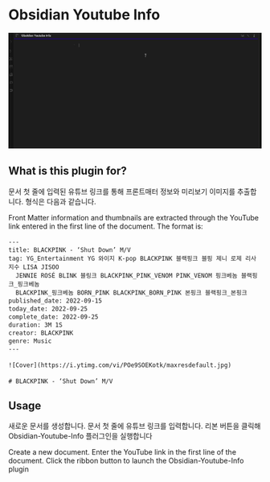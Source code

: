 # Obsidian Youtube Info

![Obsidian Youtube Info](obsidian-youtube-info.gif)


## What is this plugin for?
문서 첫 줄에 입력된 유튜브 링크를 통해 프론트매터 정보와 미리보기 이미지를 추출합니다.
형식은 다음과 같습니다.

Front Matter information and thumbnails are extracted through the YouTube link entered in the first line of the document.
The format is:

```
---
title: BLACKPINK - ‘Shut Down’ M/V
tag: YG_Entertainment YG 와이지 K-pop BLACKPINK 블랙핑크 블핑 제니 로제 리사 지수 LISA JISOO
  JENNIE ROSÉ BLINK 블링크 BLACKPINK_PINK_VENOM PINK_VENOM 핑크베놈 블랙핑크_핑크베놈
  BLACKPINK_핑크베놈 BORN_PINK BLACKPINK_BORN_PINK 본핑크 블랙핑크_본핑크
published_date: 2022-09-15
today_date: 2022-09-25
complete_date: 2022-09-25
duration: 3M 1S
creator: BLACKPINK
genre: Music
---

![Cover](https://i.ytimg.com/vi/POe9SOEKotk/maxresdefault.jpg)

# BLACKPINK - ‘Shut Down’ M/V
```


## Usage
새로운 문서를 생성합니다.
문서 첫 줄에 유튜브 링크를 입력합니다.
리본 버튼을 클릭해 Obsidian-Youtube-Info 플러그인을 실행합니다

Create a new document.
Enter the YouTube link in the first line of the document.
Click the ribbon button to launch the Obsidian-Youtube-Info plugin